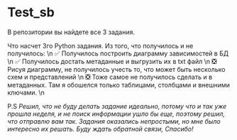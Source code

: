 # Test_sb
В репозитории вы найдете все 3 задания.

Что насчет 3го Python задания. Из того, что получилось и не получилось: \n
:white_check_mark: Получилось построить диаграмму зависимостей в БД \n
:white_check_mark: Получилось достать метаданные и выгрузить их в txt файл \n
:negative_squared_cross_mark: Рисуя диаграмму, не получилось учесть то, что может быть несколько схем и представлений \n
:negative_squared_cross_mark: Тоже самое не получилось сделать и в метаданных. Там я обошелся только таблицами, столбцами и внешними ключами. \n


P.S *Решил, что не буду делать задание идеально, потому что и так уже прошла неделя, и не поиск информации ушло бы еще, поэтому решил, что отправлю вам так. Задания оказались непростыми, но мне было интересно их решать. Буду ждать обратной связи, Спасибо!*
